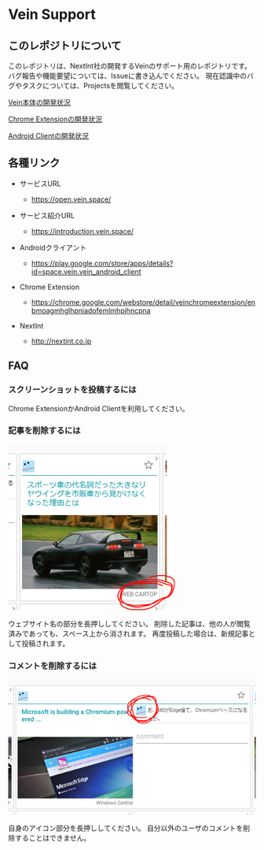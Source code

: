 
# Vein Support

## このレポジトリについて

このレポジトリは、NextInt社の開発するVeinのサポート用のレポジトリです。
バグ報告や機能要望については、Issueに書き込んでください。
現在認識中のバグやタスクについては、Projectsを閲覧してください。

[Vein本体の開発状況](https://github.com/tokoroten/vein_support/projects/1)

[Chrome Extensionの開発状況](https://github.com/tokoroten/vein_support/projects/2)

[Android Clientの開発状況](https://github.com/tokoroten/vein_support/projects/3)


## 各種リンク
- サービスURL
  - https://open.vein.space/

- サービス紹介URL
  - https://introduction.vein.space/

- Androidクライアント
  - https://play.google.com/store/apps/details?id=space.vein.vein_android_client

- Chrome Extension
  - https://chrome.google.com/webstore/detail/veinchromeextension/enbmoagmhglhpniadofemlmhpjhncpna

- NextInt
  - http://nextint.co.jp

## FAQ
### スクリーンショットを投稿するには
Chrome ExtensionかAndroid Clientを利用してください。

### 記事を削除するには
![delete article](/img/delete_article.png)

ウェブサイト名の部分を長押ししてください。
削除した記事は、他の人が閲覧済みであっても、スペース上から消されます。
再度投稿した場合は、新規記事として投稿されます。

### コメントを削除するには
![delete comment](/img/delete_comment.png)

自身のアイコン部分を長押ししてください。
自分以外のユーザのコメントを削除することはできません。
